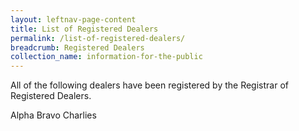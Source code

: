 ```yaml
---
layout: leftnav-page-content
title: List of Registered Dealers
permalink: /list-of-registered-dealers/
breadcrumb: Registered Dealers
collection_name: information-for-the-public
---
```


All of the following dealers have been registered by the Registrar of Registered Dealers.

Alpha
Bravo
Charlies
